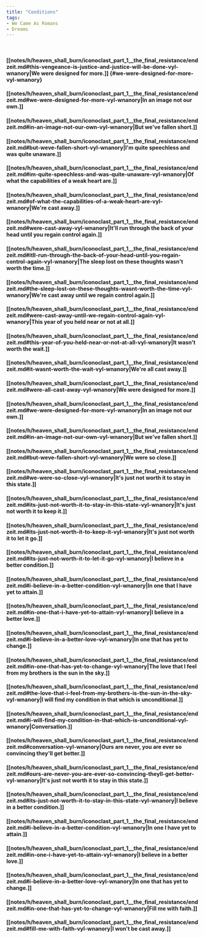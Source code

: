 ```yaml
---
title: "Conditions"
tags:
- We Came As Romans
- Dreams
---
```

&nbsp;
#### [[notes/h/heaven_shall_burn/iconoclast_part_1__the_final_resistance/endzeit.md#this-vengeance-is-justice-and-justice-will-be-done-vyl-wnanory|We were designed for more.]] {#we-were-designed-for-more-vyl-wnanory}
#### [[notes/h/heaven_shall_burn/iconoclast_part_1__the_final_resistance/endzeit.md#we-were-designed-for-more-vyl-wnanory|In an image not our own.]]
#### [[notes/h/heaven_shall_burn/iconoclast_part_1__the_final_resistance/endzeit.md#in-an-image-not-our-own-vyl-wnanory|But we've fallen short.]]
#### [[notes/h/heaven_shall_burn/iconoclast_part_1__the_final_resistance/endzeit.md#but-weve-fallen-short-vyl-wnanory|I'm quite speechless and was quite unaware.]]
#### [[notes/h/heaven_shall_burn/iconoclast_part_1__the_final_resistance/endzeit.md#im-quite-speechless-and-was-quite-unaware-vyl-wnanory|Of what the capabilities of a weak heart are.]]
#### [[notes/h/heaven_shall_burn/iconoclast_part_1__the_final_resistance/endzeit.md#of-what-the-capabilities-of-a-weak-heart-are-vyl-wnanory|We're cast away.]]
#### [[notes/h/heaven_shall_burn/iconoclast_part_1__the_final_resistance/endzeit.md#were-cast-away-vyl-wnanory|It'll run through the back of your head until you regain control again.]]
#### [[notes/h/heaven_shall_burn/iconoclast_part_1__the_final_resistance/endzeit.md#itll-run-through-the-back-of-your-head-until-you-regain-control-again-vyl-wnanory|The sleep lost on these thoughts wasn't worth the time.]]
#### [[notes/h/heaven_shall_burn/iconoclast_part_1__the_final_resistance/endzeit.md#the-sleep-lost-on-these-thoughts-wasnt-worth-the-time-vyl-wnanory|We're cast away until we regain control again.]]
#### [[notes/h/heaven_shall_burn/iconoclast_part_1__the_final_resistance/endzeit.md#were-cast-away-until-we-regain-control-again-vyl-wnanory|This year of you held near or not at all.]]
#### [[notes/h/heaven_shall_burn/iconoclast_part_1__the_final_resistance/endzeit.md#this-year-of-you-held-near-or-not-at-all-vyl-wnanory|It wasn't worth the wait.]]
#### [[notes/h/heaven_shall_burn/iconoclast_part_1__the_final_resistance/endzeit.md#it-wasnt-worth-the-wait-vyl-wnanory|We're all cast away.]]
#### [[notes/h/heaven_shall_burn/iconoclast_part_1__the_final_resistance/endzeit.md#were-all-cast-away-vyl-wnanory|We were designed for more.]]
#### [[notes/h/heaven_shall_burn/iconoclast_part_1__the_final_resistance/endzeit.md#we-were-designed-for-more-vyl-wnanory|In an image not our own.]]
#### [[notes/h/heaven_shall_burn/iconoclast_part_1__the_final_resistance/endzeit.md#in-an-image-not-our-own-vyl-wnanory|But we've fallen short.]]
#### [[notes/h/heaven_shall_burn/iconoclast_part_1__the_final_resistance/endzeit.md#but-weve-fallen-short-vyl-wnanory|We were so close.]]
#### [[notes/h/heaven_shall_burn/iconoclast_part_1__the_final_resistance/endzeit.md#we-were-so-close-vyl-wnanory|It's just not worth it to stay in this state.]]
#### [[notes/h/heaven_shall_burn/iconoclast_part_1__the_final_resistance/endzeit.md#its-just-not-worth-it-to-stay-in-this-state-vyl-wnanory|It's just not worth it to keep it.]]
#### [[notes/h/heaven_shall_burn/iconoclast_part_1__the_final_resistance/endzeit.md#its-just-not-worth-it-to-keep-it-vyl-wnanory|It's just not worth it to let it go.]]
#### [[notes/h/heaven_shall_burn/iconoclast_part_1__the_final_resistance/endzeit.md#its-just-not-worth-it-to-let-it-go-vyl-wnanory|I believe in a better condition.]]
#### [[notes/h/heaven_shall_burn/iconoclast_part_1__the_final_resistance/endzeit.md#i-believe-in-a-better-condition-vyl-wnanory|In one that I have yet to attain.]]
#### [[notes/h/heaven_shall_burn/iconoclast_part_1__the_final_resistance/endzeit.md#in-one-that-i-have-yet-to-attain-vyl-wnanory|I believe in a better love.]]
#### [[notes/h/heaven_shall_burn/iconoclast_part_1__the_final_resistance/endzeit.md#i-believe-in-a-better-love-vyl-wnanory|In one that has yet to change.]]
#### [[notes/h/heaven_shall_burn/iconoclast_part_1__the_final_resistance/endzeit.md#in-one-that-has-yet-to-change-vyl-wnanory|The love that I feel from my brothers is the sun in the sky.]]
#### [[notes/h/heaven_shall_burn/iconoclast_part_1__the_final_resistance/endzeit.md#the-love-that-i-feel-from-my-brothers-is-the-sun-in-the-sky-vyl-wnanory|I will find my condition in that which is unconditional.]]
#### [[notes/h/heaven_shall_burn/iconoclast_part_1__the_final_resistance/endzeit.md#i-will-find-my-condition-in-that-which-is-unconditional-vyl-wnanory|Conversation.]]
#### [[notes/h/heaven_shall_burn/iconoclast_part_1__the_final_resistance/endzeit.md#conversation-vyl-wnanory|Ours are never, you are ever so convincing they'll get better.]]
#### [[notes/h/heaven_shall_burn/iconoclast_part_1__the_final_resistance/endzeit.md#ours-are-never-you-are-ever-so-convincing-theyll-get-better-vyl-wnanory|It's just not worth it to stay in this state.]]
#### [[notes/h/heaven_shall_burn/iconoclast_part_1__the_final_resistance/endzeit.md#its-just-not-worth-it-to-stay-in-this-state-vyl-wnanory|I believe in a better condition.]]
#### [[notes/h/heaven_shall_burn/iconoclast_part_1__the_final_resistance/endzeit.md#i-believe-in-a-better-condition-vyl-wnanory|In one I have yet to attain.]]
#### [[notes/h/heaven_shall_burn/iconoclast_part_1__the_final_resistance/endzeit.md#in-one-i-have-yet-to-attain-vyl-wnanory|I believe in a better love.]]
#### [[notes/h/heaven_shall_burn/iconoclast_part_1__the_final_resistance/endzeit.md#i-believe-in-a-better-love-vyl-wnanory|In one that has yet to change.]]
#### [[notes/h/heaven_shall_burn/iconoclast_part_1__the_final_resistance/endzeit.md#in-one-that-has-yet-to-change-vyl-wnanory|Fill me with faith.]]
#### [[notes/h/heaven_shall_burn/iconoclast_part_1__the_final_resistance/endzeit.md#fill-me-with-faith-vyl-wnanory|I won't be cast away.]]
